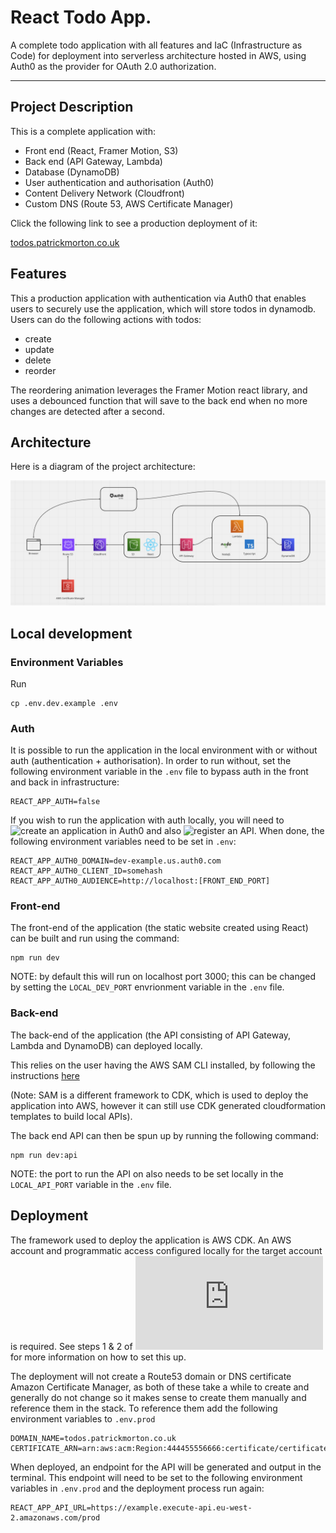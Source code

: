 # React Todo App.

A complete todo application with all features and IaC (Infrastructure as Code) for deployment into serverless architecture hosted in AWS, using Auth0 as the provider for OAuth 2.0 authorization.

---

## Project Description

This is a complete application with:

- Front end (React, Framer Motion, S3)
- Back end (API Gateway, Lambda)
- Database (DynamoDB)
- User authentication and authorisation (Auth0)
- Content Delivery Network (Cloudfront)
- Custom DNS (Route 53, AWS Certificate Manager)

Click the following link to see a production deployment of it:

[todos.patrickmorton.co.uk](https://todos.patrickmorton.co.uk)

## Features

This a production application with authentication via Auth0 that enables users to securely use the application, which will store todos in dynamodb. Users can do the following actions with todos:

- create
- update
- delete
- reorder

The reordering animation leverages the Framer Motion react library, and uses a debounced function that will save to the back end when no more changes are detected after a second.

## Architecture

Here is a diagram of the project architecture:

![](./architecture.png)

## Local development

### Environment Variables

Run 

```
cp .env.dev.example .env
```

### Auth

It is possible to run the application in the local environment with or without auth (authentication + authorisation). In order to run without, set the following environment variable in the `.env` file to bypass auth in the front and back in infrastructure:

```
REACT_APP_AUTH=false
```

If you wish to run the application with auth locally, you will need to ![create an application in Auth0](https://auth0.com/docs/get-started/auth0-overview/create-applications) and also ![register an API](https://auth0.com/docs/get-started/auth0-overview/set-up-apis). When done, the following environment variables need to be set in `.env`:

```
REACT_APP_AUTH0_DOMAIN=dev-example.us.auth0.com
REACT_APP_AUTH0_CLIENT_ID=somehash
REACT_APP_AUTH0_AUDIENCE=http://localhost:[FRONT_END_PORT]
```

### Front-end

The front-end of the application (the static website created using React) can be built and run using the command:

```
npm run dev
```

NOTE: by default this will run on localhost port 3000; this can be changed by setting the `LOCAL_DEV_PORT` envrionment variable in the `.env` file.

### Back-end

The back-end of the application (the API consisting of API Gateway, Lambda and DynamoDB) can deployed locally. 

This relies on the user having the AWS SAM CLI installed, by following the instructions [here](https://docs.aws.amazon.com/serverless-application-model/latest/developerguide/install-sam-cli.html)

(Note: SAM is a different framework to CDK, which is used to deploy the application into AWS, however it can still use CDK generated cloudformation templates to build local APIs). 

The back end API can then be spun up by running the following command:

```
npm run dev:api
```

NOTE: the port to run the API on also needs to be set locally in the `LOCAL_API_PORT` variable in the `.env` file. 

## Deployment

The framework used to deploy the application is AWS CDK. An AWS account and programmatic access configured locally for the target account is required. See steps 1 & 2 of ![this guide](https://docs.aws.amazon.com/cdk/v2/guide/getting_started.html#getting_started_auth) for more information on how to set this up. 

The deployment will not create a Route53 domain or DNS certificate Amazon Certificate Manager, as both of these take a while to create and generally do not change so it makes sense to create them manually and reference them in the stack. To reference them add the following environment variables to `.env.prod`

```
DOMAIN_NAME=todos.patrickmorton.co.uk
CERTIFICATE_ARN=arn:aws:acm:Region:444455556666:certificate/certificate_ID
```

When deployed, an endpoint for the API will be generated and output in the terminal. This endpoint will need to be set to the following environment variables in `.env.prod` and the deployment process run again:

```
REACT_APP_API_URL=https://example.execute-api.eu-west-2.amazonaws.com/prod
```